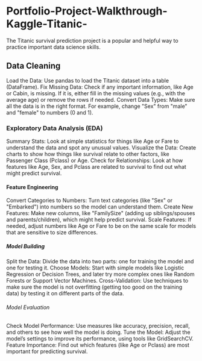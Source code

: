 # Portfolio-Project-Walkthrough-Kaggle-Titanic-
The Titanic survival prediction project is a popular and helpful way to practice important data science skills.

##  Data Cleaning

Load the Data: Use pandas to load the Titanic dataset into a table (DataFrame).
Fix Missing Data: Check if any important information, like Age or Cabin, is missing. If it is, either fill in the missing values (e.g., with the average age) or remove the rows if needed.
Convert Data Types: Make sure all the data is in the right format. For example, change "Sex" from "male" and "female" to numbers (0 and 1).

### Exploratory Data Analysis (EDA)

Summary Stats: Look at simple statistics for things like Age or Fare to understand the data and spot any unusual values.
Visualize the Data: Create charts to show how things like survival relate to other factors, like Passenger Class (Pclass) or Age.
Check for Relationships: Look at how features like Age, Sex, and Pclass are related to survival to find out what might predict survival.

#### Feature Engineering

Convert Categories to Numbers: Turn text categories (like "Sex" or "Embarked") into numbers so the model can understand them.
Create New Features: Make new columns, like "FamilySize" (adding up siblings/spouses and parents/children), which might help predict survival.
Scale Features: If needed, adjust numbers like Age or Fare to be on the same scale for models that are sensitive to size differences.

##### Model Building

Split the Data: Divide the data into two parts: one for training the model and one for testing it.
Choose Models: Start with simple models like Logistic Regression or Decision Trees, and later try more complex ones like Random Forests or Support Vector Machines.
Cross-Validation: Use techniques to make sure the model is not overfitting (getting too good on the training data) by testing it on different parts of the data.

###### Model Evaluation

Check Model Performance: Use measures like accuracy, precision, recall, and others to see how well the model is doing.
Tune the Model: Adjust the model’s settings to improve its performance, using tools like GridSearchCV.
Feature Importance: Find out which features (like Age or Pclass) are most important for predicting survival.

